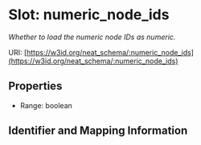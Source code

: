 # Slot: numeric_node_ids
_Whether to load the numeric node IDs as numeric._


URI: [https://w3id.org/neat_schema/:numeric_node_ids](https://w3id.org/neat_schema/:numeric_node_ids)



<!-- no inheritance hierarchy -->


## Properties

 * Range: boolean



## Identifier and Mapping Information





